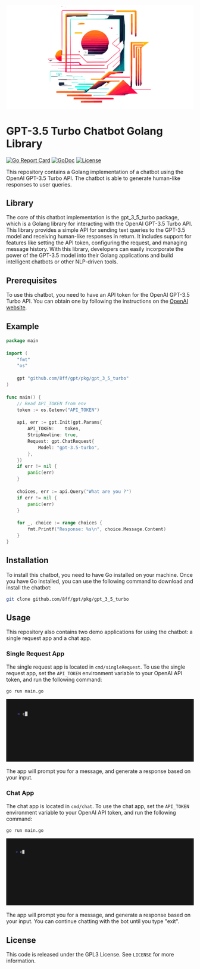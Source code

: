 ![logo](media/logo.svg "GPT-3.5 Turbo Chatbot Golang Library")
# GPT-3.5 Turbo Chatbot Golang Library
[![Go Report Card](https://goreportcard.com/badge/github.com/8ff/gpt)](https://goreportcard.com/report/github.com/8ff/gpt)
[![GoDoc](https://godoc.org/github.com/8ff/gpt/pkg/gpt_3_5_turbo?status.svg)](https://godoc.org/github.com/8ff/gpt/pkg/gpt_3_5_turbo)
[![License](https://img.shields.io/badge/License-GPLv3-blue.svg)](https://github.com/8ff/gpt/blob/main/LICENSE)

This repository contains a Golang implementation of a chatbot using the OpenAI GPT-3.5 Turbo API. The chatbot is able to generate human-like responses to user queries.

## Library
The core of this chatbot implementation is the gpt_3_5_turbo package, which is a Golang library for interacting with the OpenAI GPT-3.5 Turbo API. This library provides a simple API for sending text queries to the GPT-3.5 model and receiving human-like responses in return. It includes support for features like setting the API token, configuring the request, and managing message history. With this library, developers can easily incorporate the power of the GPT-3.5 model into their Golang applications and build intelligent chatbots or other NLP-driven tools.


## Prerequisites

To use this chatbot, you need to have an API token for the OpenAI GPT-3.5 Turbo API. You can obtain one by following the instructions on the [OpenAI website](https://beta.openai.com/signup/).

## Example
```go
package main

import (
	"fmt"
	"os"

	gpt "github.com/8ff/gpt/pkg/gpt_3_5_turbo"
)

func main() {
	// Read API_TOKEN from env
	token := os.Getenv("API_TOKEN")

	api, err := gpt.Init(gpt.Params{
		API_TOKEN:    token,
		StripNewline: true,
		Request: gpt.ChatRequest{
			Model: "gpt-3.5-turbo",
		},
	})
	if err != nil {
		panic(err)
	}

	choices, err := api.Query("What are you ?")
	if err != nil {
		panic(err)
	}

	for _, choice := range choices {
		fmt.Printf("Response: %s\n", choice.Message.Content)
	}
}
```

## Installation

To install this chatbot, you need to have Go installed on your machine. Once you have Go installed, you can use the following command to download and install the chatbot:

```bash
git clone github.com/8ff/gpt/pkg/gpt_3_5_turbo
```

## Usage

This repository also contains two demo applications for using the chatbot: a single request app and a chat app.

### Single Request App

The single request app is located in `cmd/singleRequest`. To use the single request app, set the `API_TOKEN` environment variable to your OpenAI API token, and run the following command:

```bash
go run main.go
```

![](media/singleRequest.gif "Single Request App")


The app will prompt you for a message, and generate a response based on your input.

### Chat App

The chat app is located in `cmd/chat`. To use the chat app, set the `API_TOKEN` environment variable to your OpenAI API token, and run the following command:

```bash
go run main.go
```

![](media/chat.gif "Chat App")


The app will prompt you for a message, and generate a response based on your input. You can continue chatting with the bot until you type "exit".

## License

This code is released under the GPL3 License. See `LICENSE` for more information.